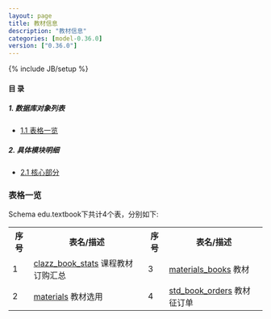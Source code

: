 ```yaml
---
layout: page
title: 教材信息 
description: "教材信息"
categories: [model-0.36.0]
version: ["0.36.0"]
---
```

{% include JB/setup %}

#### 目 录

##### 1. 数据库对象列表
  * [1.1 表格一览](index.html#表格一览)

##### 2. 具体模块明细
* [2.1 核心部分](/model/edu/textbook/core.html)

### 表格一览
Schema edu.textbook下共计4个表，分别如下:

<table class="table table-bordered table-striped table-condensed">
  <tr>
    <th class="info_header text-center">序号</th>
    <th class="info_header">表名/描述</th>
    <th class="info_header text-center">序号</th>
    <th class="info_header">表名/描述</th>
  </tr>
  <tr>
    <td>1</td>
    <td><a href="/model/edu/textbook/core.html#表格-clazz_book_stats-课程教材订购汇总">clazz_book_stats</a> 课程教材订购汇总</td>
    <td>3</td>
    <td><a href="/model/edu/textbook/core.html#表格-materials_books-教材">materials_books</a> 教材</td>
  </tr>
  <tr>
    <td>2</td>
    <td><a href="/model/edu/textbook/core.html#表格-materials-教材选用">materials</a> 教材选用</td>
    <td>4</td>
    <td><a href="/model/edu/textbook/core.html#表格-std_book_orders-教材征订单">std_book_orders</a> 教材征订单</td>
  </tr>
</table>

